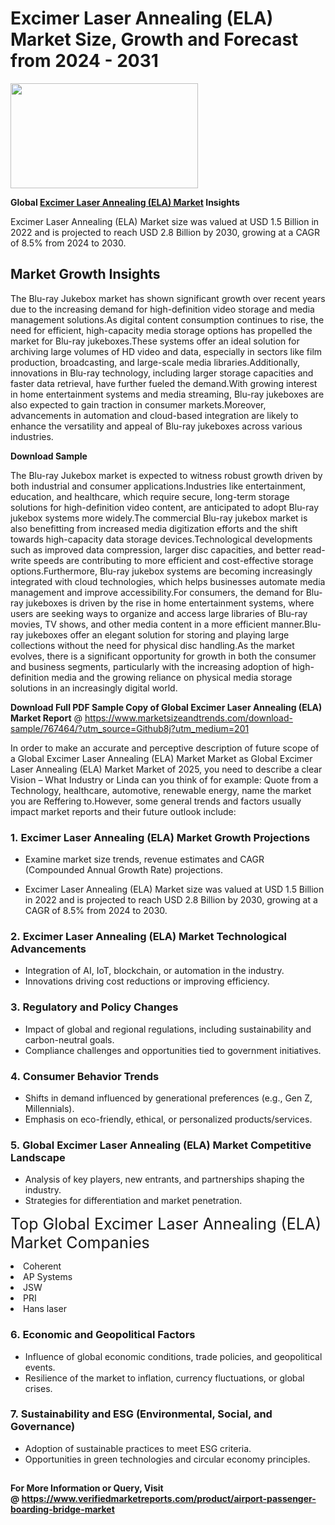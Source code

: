 <H1>Excimer Laser Annealing (ELA) Market Size, Growth and Forecast from 2024 - 2031</H1><img class="aligncenter size-medium wp-image-584254" src="https://thirdeyenews.in/wp-content/uploads/2024/09/Global-Market-Research-300x168.jpeg" alt="" width="300" height="168" /><p><strong>Global&nbsp;<a href="https://www.marketsizeandtrends.com/download-sample/767464/?utm_source=Github8j?utm_medium=201">Excimer Laser Annealing (ELA) Market</a> Insights</strong></p><p>Excimer Laser Annealing (ELA) Market size was valued at USD 1.5 Billion in 2022 and is projected to reach USD 2.8 Billion by 2030, growing at a CAGR of 8.5% from 2024 to 2030.</p><p><h2>Market Growth Insights</h2> <p>The Blu-ray Jukebox market has shown significant growth over recent years due to the increasing demand for high-definition video storage and media management solutions.As digital content consumption continues to rise, the need for efficient, high-capacity media storage options has propelled the market for Blu-ray jukeboxes.These systems offer an ideal solution for archiving large volumes of HD video and data, especially in sectors like film production, broadcasting, and large-scale media libraries.Additionally, innovations in Blu-ray technology, including larger storage capacities and faster data retrieval, have further fueled the demand.With growing interest in home entertainment systems and media streaming, Blu-ray jukeboxes are also expected to gain traction in consumer markets.Moreover, advancements in automation and cloud-based integration are likely to enhance the versatility and appeal of Blu-ray jukeboxes across various industries.</p> <p><strong>Download Sample</strong></p> <p>The Blu-ray Jukebox market is expected to witness robust growth driven by both industrial and consumer applications.Industries like entertainment, education, and healthcare, which require secure, long-term storage solutions for high-definition video content, are anticipated to adopt Blu-ray jukebox systems more widely.The commercial Blu-ray jukebox market is also benefitting from increased media digitization efforts and the shift towards high-capacity data storage devices.Technological developments such as improved data compression, larger disc capacities, and better read-write speeds are contributing to more efficient and cost-effective storage options.Furthermore, Blu-ray jukebox systems are becoming increasingly integrated with cloud technologies, which helps businesses automate media management and improve accessibility.For consumers, the demand for Blu-ray jukeboxes is driven by the rise in home entertainment systems, where users are seeking ways to organize and access large libraries of Blu-ray movies, TV shows, and other media content in a more efficient manner.Blu-ray jukeboxes offer an elegant solution for storing and playing large collections without the need for physical disc handling.As the market evolves, there is a significant opportunity for growth in both the consumer and business segments, particularly with the increasing adoption of high-definition media and the growing reliance on physical media storage solutions in an increasingly digital world.</p> <p><span class=""><strong>Download Full PDF Sample Copy of Global Excimer Laser Annealing (ELA) Market Report</strong> @ <a href="https://www.marketsizeandtrends.com/download-sample/767464/?utm_source=Github8j?utm_medium=201" target="_blank">https://www.marketsizeandtrends.com/download-sample/767464/?utm_source=Github8j?utm_medium=201</a></span></p><p>In order to make an accurate and perceptive description of future scope of a Global&nbsp;Excimer Laser Annealing (ELA) Market Market as Global&nbsp;Excimer Laser Annealing (ELA) Market Market of 2025, you need to describe a clear Vision &ndash; What Industry or Linda can you think of for example: Quote from a Technology, healthcare, automotive, renewable energy, name the market you are Reffering to.However, some general trends and factors usually impact market reports and their future outlook include:</p><h3>1.&nbsp;<strong>Excimer Laser Annealing (ELA) Market Growth Projections</strong></h3><ul><li>Examine market size trends, revenue estimates and CAGR (Compounded Annual Growth Rate) projections.</li><li><p>Excimer Laser Annealing (ELA) Market size was valued at USD 1.5 Billion in 2022 and is projected to reach USD 2.8 Billion by 2030, growing at a CAGR of 8.5% from 2024 to 2030.</p></li></ul><h3>2.&nbsp;<strong>Excimer Laser Annealing (ELA) Market Technological Advancements</strong></h3><ul><li>Integration of AI, IoT, blockchain, or automation in the industry.</li><li>Innovations driving cost reductions or improving efficiency.</li></ul><h3>3.&nbsp;<strong>Regulatory and Policy Changes</strong></h3><ul><li>Impact of global and regional regulations, including sustainability and carbon-neutral goals.</li><li>Compliance challenges and opportunities tied to government initiatives.</li></ul><h3>4.&nbsp;<strong>Consumer Behavior Trends</strong></h3><ul><li>Shifts in demand influenced by generational preferences (e.g., Gen Z, Millennials).</li><li>Emphasis on eco-friendly, ethical, or personalized products/services.</li></ul><h3>5.&nbsp;<strong>Global Excimer Laser Annealing (ELA) Market Competitive Landscape</strong></h3><ul><li>Analysis of key players, new entrants, and partnerships shaping the industry.</li><li>Strategies for differentiation and market penetration.</li></ul><p data-pm-slice="1 1 []"><span style="color: inherit; font-family: inherit; font-size: 25px;">Top Global Excimer Laser Annealing (ELA) Market Companies</span></p><div class="" data-test-id=""><p><li>Coherent</li><li> AP Systems</li><li> JSW</li><li> PRI</li><li> Hans laser</li></p></div><h3>6.&nbsp;<strong>Economic and Geopolitical Factors</strong></h3><ul><li>Influence of global economic conditions, trade policies, and geopolitical events.</li><li>Resilience of the market to inflation, currency fluctuations, or global crises.</li></ul><h3>7.&nbsp;<strong>Sustainability and ESG (Environmental, Social, and Governance)</strong></h3><ul><li>Adoption of sustainable practices to meet ESG criteria.</li><li>Opportunities in green technologies and circular economy principles.</li></ul><h2><strong style="font-size: 14px;">For More Information or Query, Visit @&nbsp;</strong><a style="background-color: #ffffff; font-size: 14px;" href="https://www.marketsizeandtrends.com/report/excimer-laser-annealing-ela-market/" target="_blank">https://www.verifiedmarketreports.com/product/airport-passenger-boarding-bridge-market</a></h2>